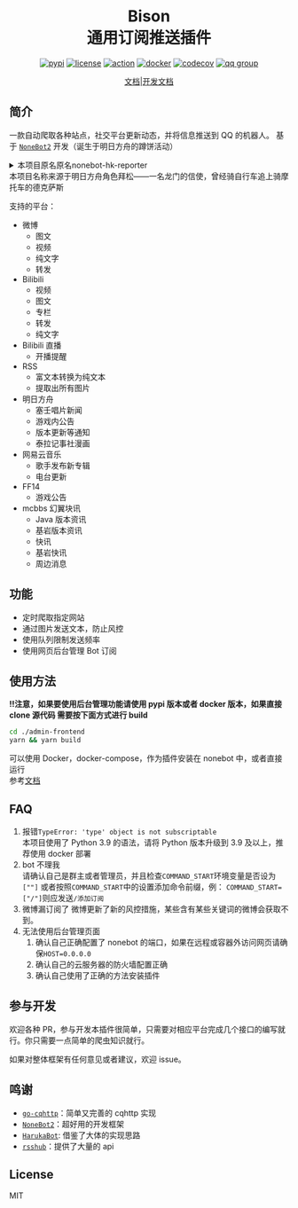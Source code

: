 <div align="center">
<h1>Bison </br>通用订阅推送插件</h1>

[![pypi](https://badgen.net/pypi/v/nonebot-bison)](https://pypi.org/project/nonebot-bison/)
[![license](https://img.shields.io/github/license/felinae98/nonebot-bison)](https://github.com/felinae98/nonebot-bison/blob/main/LICENSE)
[![action](https://img.shields.io/github/workflow/status/felinae98/nonebot-bison/test-build)](https://github.com/felinae98/nonebot-bison/actions/workflows/main.yml)
[![docker](https://img.shields.io/docker/image-size/felinae98/nonebot-bison)](https://hub.docker.com/r/felinae98/nonebot-bison)
[![codecov](https://codecov.io/gh/felinae98/nonebot-bison/branch/main/graph/badge.svg?token=QCFIODJOOA)](https://codecov.io/gh/felinae98/nonebot-bison)
[![qq group](https://img.shields.io/badge/QQ%E7%BE%A4-868610060-orange)](https://qm.qq.com/cgi-bin/qm/qr?k=pXYMGB_e8b6so3QTqgeV6lkKDtEeYE4f&jump_from=webapi)

[文档](https://nonebot-bison.vercel.app)|[开发文档](https://nonebot-bison.vercel.app/dev)

</div>

## 简介

一款自动爬取各种站点，社交平台更新动态，并将信息推送到 QQ 的机器人。
基于 [`NoneBot2`](https://github.com/nonebot/nonebot2) 开发（诞生于明日方舟的蹲饼活动）

<details>
<summary>本项目原名原名nonebot-hk-reporter</summary>

寓意本 Bot 要做全世界跑的最快的搬运机器人，后因名字过于暴力改名

</details>
本项目名称来源于明日方舟角色拜松——一名龙门的信使，曾经骑自行车追上骑摩托车的德克萨斯

支持的平台：

- 微博
  - 图文
  - 视频
  - 纯文字
  - 转发
- Bilibili
  - 视频
  - 图文
  - 专栏
  - 转发
  - 纯文字
- Bilibili 直播
  - 开播提醒
- RSS
  - 富文本转换为纯文本
  - 提取出所有图片
- 明日方舟
  - 塞壬唱片新闻
  - 游戏内公告
  - 版本更新等通知
  - 泰拉记事社漫画
- 网易云音乐
  - 歌手发布新专辑
  - 电台更新
- FF14
  - 游戏公告
- mcbbs 幻翼块讯
  - Java 版本资讯
  - 基岩版本资讯
  - 快讯
  - 基岩快讯
  - 周边消息

## 功能

- 定时爬取指定网站
- 通过图片发送文本，防止风控
- 使用队列限制发送频率
- 使用网页后台管理 Bot 订阅

## 使用方法

**!!注意，如果要使用后台管理功能请使用 pypi 版本或者 docker 版本，如果直接 clone 源代码
需要按下面方式进行 build**

```bash
cd ./admin-frontend
yarn && yarn build
```

可以使用 Docker，docker-compose，作为插件安装在 nonebot 中，或者直接运行  
参考[文档](https://nonebot-bison.vercel.app/usage/#%E4%BD%BF%E7%94%A8)

## FAQ

1. 报错`TypeError: 'type' object is not subscriptable`  
   本项目使用了 Python 3.9 的语法，请将 Python 版本升级到 3.9 及以上，推荐使用 docker 部署
2. bot 不理我  
   请确认自己是群主或者管理员，并且检查`COMMAND_START`环境变量是否设为`[""]`
   或者按照`COMMAND_START`中的设置添加命令前缀，例：
   `COMMAND_START=["/"]`则应发送`/添加订阅`
3. 微博漏订阅了
   微博更新了新的风控措施，某些含有某些关键词的微博会获取不到。
4. 无法使用后台管理页面
   1. 确认自己正确配置了 nonebot 的端口，如果在远程或容器外访问网页请确保`HOST=0.0.0.0`
   2. 确认自己的云服务器的防火墙配置正确
   3. 确认自己使用了正确的方法安装插件

## 参与开发

欢迎各种 PR，参与开发本插件很简单，只需要对相应平台完成几个接口的编写就行。你只需要一点简单的爬虫知识就行。

如果对整体框架有任何意见或者建议，欢迎 issue。

## 鸣谢

- [`go-cqhttp`](https://github.com/Mrs4s/go-cqhttp)：简单又完善的 cqhttp 实现
- [`NoneBot2`](https://github.com/nonebot/nonebot2)：超好用的开发框架
- [`HarukaBot`](https://github.com/SK-415/HarukaBot/): 借鉴了大体的实现思路
- [`rsshub`](https://github.com/DIYgod/RSSHub)：提供了大量的 api

## License

MIT
